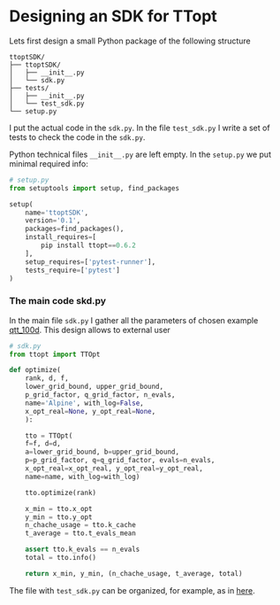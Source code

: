 # Designing an SDK for TTopt

Lets first design a small Python package of the following structure
```
ttoptSDK/
├── ttoptSDK/
│   ├── __init__.py
│   └── sdk.py
├── tests/
│   ├── __init__.py
│   └── test_sdk.py
└── setup.py
```

I put the actual code in the `sdk.py`. In the file `test_sdk.py` I write a set of tests to check the code in the `sdk.py`.

Python technical files `__init__.py` are left empty.
In the `setup.py` we put minimal required info:
```python
# setup.py
from setuptools import setup, find_packages

setup(
    name='ttoptSDK',
    version='0.1',
    packages=find_packages(),
    install_requires=[
        pip install ttopt==0.6.2
    ],
    setup_requires=['pytest-runner'],
    tests_require=['pytest']
)
```
### The main code skd.py

In the main file `sdk.py` I gather all the parameters of chosen example [qtt_100d](https://github.com/AndreiChertkov/ttopt/blob/master/demo/qtt_100d.py).
This design allows to external user 


```python
# sdk.py
from ttopt import TTOpt

def optimize(
    rank, d, f,
    lower_grid_bound, upper_grid_bound,
    p_grid_factor, q_grid_factor, n_evals,
    name='Alpine', with_log=False,
    x_opt_real=None, y_opt_real=None,
    ):

    tto = TTOpt(
    f=f, d=d,
    a=lower_grid_bound, b=upper_grid_bound,
    p=p_grid_factor, q=q_grid_factor, evals=n_evals,
    x_opt_real=x_opt_real, y_opt_real=y_opt_real,
    name=name, with_log=with_log)

    tto.optimize(rank)

    x_min = tto.x_opt
    y_min = tto.y_opt
    n_chache_usage = tto.k_cache
    t_average = tto.t_evals_mean

    assert tto.k_evals == n_evals
    total = tto.info()

    return x_min, y_min, (n_chache_usage, t_average, total)
```


The file with `test_sdk.py` can be organized, for example, as in [here](https://github.com/kbidzhiev/TToptSDK/blob/main/tests/test_sdk.py). 